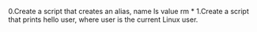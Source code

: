 0.Create a script that creates an alias, name ls value rm *
1.Create a script that prints hello user, where user is the current Linux user.
